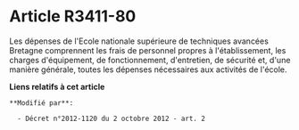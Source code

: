 # Article R3411-80

Les dépenses de             l'Ecole nationale supérieure de techniques avancées Bretagne comprennent les frais de personnel
propres à l'établissement, les charges d'équipement, de fonctionnement, d'entretien, de sécurité et, d'une manière générale,
toutes les dépenses nécessaires aux activités de l'école.

**Liens relatifs à cet article**

	**Modifié par**:

	  - Décret n°2012-1120 du 2 octobre 2012 - art. 2
